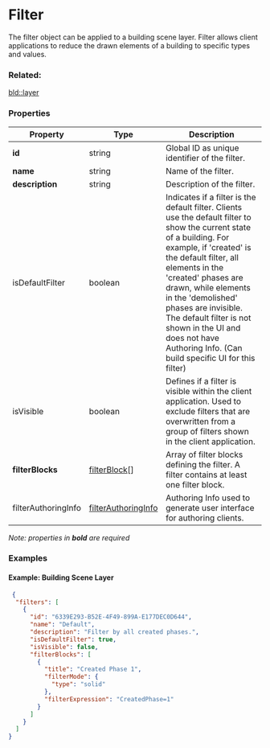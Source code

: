 # Filter

The filter object can be applied to a building scene layer. Filter allows client applications to reduce the drawn elements of a building to specific types and values.

### Related:

[bld::layer](layer.bld.md)
### Properties

| Property | Type | Description |
| --- | --- | --- |
| **id** | string | Global ID as unique identifier of the filter. |
| **name** | string | Name of the filter. |
| **description** | string | Description of the filter. |
| isDefaultFilter | boolean | Indicates if a filter is the default filter. Clients use the default filter to show the current state of a building. For example, if 'created' is the default filter, all elements in the 'created' phases are drawn, while elements in the 'demolished' phases are invisible.  The default filter is not shown in the UI and does not have Authoring Info. (Can build specific UI for this filter) |
| isVisible | boolean | Defines if a filter is visible within the client application. Used to exclude filters that are overwritten from a group of filters shown in the client application. |
| **filterBlocks** | [filterBlock](filterBlock.bld.md)[] | Array of filter blocks defining the filter. A filter contains at least one filter block. |
| filterAuthoringInfo | [filterAuthoringInfo](filterAuthoringInfo.bld.md) | Authoring Info used to generate user interface for authoring clients. |

*Note: properties in **bold** are required*

### Examples 

#### Example: Building Scene Layer 

```json
 {
  "filters": [
    {
      "id": "6339E293-B52E-4F49-899A-E177DEC0D644",
      "name": "Default",
      "description": "Filter by all created phases.",
      "isDefaultFilter": true,
      "isVisible": false,
      "filterBlocks": [
        {
          "title": "Created Phase 1",
          "filterMode": {
            "type": "solid"
          },
          "filterExpression": "CreatedPhase=1"
        }
      ]
    }
  ]
} 
```

